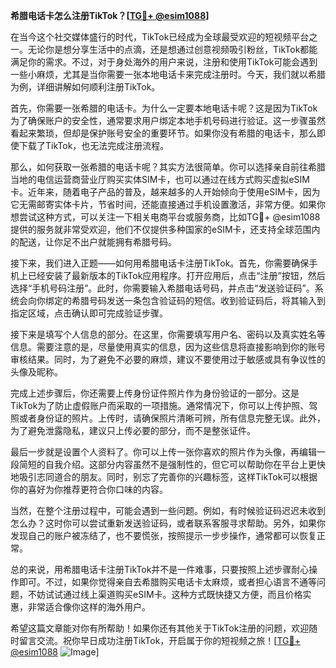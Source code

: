 **希腊电话卡怎么注册TikTok？[[TG💪+ @esim1088](https://t.me/s/esim1088)]**

在当今这个社交媒体盛行的时代，TikTok已经成为全球最受欢迎的短视频平台之一。无论你是想分享生活中的点滴，还是想通过创意视频吸引粉丝，TikTok都能满足你的需求。不过，对于身处海外的用户来说，注册和使用TikTok可能会遇到一些小麻烦，尤其是当你需要一张本地电话卡来完成注册时。今天，我们就以希腊为例，详细讲解如何顺利注册TikTok。

首先，你需要一张希腊的电话卡。为什么一定要本地电话卡呢？这是因为TikTok为了确保账户的安全性，通常要求用户绑定本地手机号码进行验证。这一步骤虽然看起来繁琐，但却是保护账号安全的重要环节。如果你没有希腊的电话卡，那么即使下载了TikTok，也无法完成注册流程。

那么，如何获取一张希腊的电话卡呢？其实方法很简单。你可以选择亲自前往希腊当地的电信运营商营业厅购买实体SIM卡，也可以通过在线方式购买虚拟eSIM卡。近年来，随着电子产品的普及，越来越多的人开始倾向于使用eSIM卡，因为它无需邮寄实体卡片，节省时间，还能直接通过手机设置激活，非常方便。如果你想尝试这种方式，可以关注一下相关电商平台或服务商，比如TG💪+ @esim1088提供的服务就非常受欢迎，他们不仅提供多种国家的eSIM卡，还支持全球范围内的配送，让你足不出户就能拥有希腊号码。

接下来，我们进入正题——如何用希腊电话卡注册TikTok。首先，你需要确保手机上已经安装了最新版本的TikTok应用程序。打开应用后，点击“注册”按钮，然后选择“手机号码注册”。此时，你需要输入希腊电话号码，并点击“发送验证码”。系统会向你绑定的希腊号码发送一条包含验证码的短信。收到验证码后，将其输入到指定区域，点击确认即可完成验证步骤。

接下来是填写个人信息的部分。在这里，你需要填写用户名、密码以及真实姓名等信息。需要注意的是，尽量使用真实的信息，因为这些信息将直接影响到你的账号审核结果。同时，为了避免不必要的麻烦，建议不要使用过于敏感或具有争议性的头像及昵称。

完成上述步骤后，你还需要上传身份证件照片作为身份验证的一部分。这是TikTok为了防止虚假账户而采取的一项措施。通常情况下，你可以上传护照、驾照或者身份证的照片。上传时，请确保照片清晰可辨，所有信息完整无误。此外，为了避免泄露隐私，建议只上传必要的部分，而不是整张证件。

最后一步就是设置个人资料了。你可以上传一张你喜欢的照片作为头像，再编辑一段简短的自我介绍。这部分内容虽然不是强制性的，但它可以帮助你在平台上更快地吸引志同道合的朋友。同时，别忘了完善你的兴趣标签，这样TikTok可以根据你的喜好为你推荐更符合你口味的内容。

当然，在整个注册过程中，可能会遇到一些问题。例如，有时候验证码迟迟未收到怎么办？这时你可以尝试重新发送验证码，或者联系客服寻求帮助。另外，如果你发现自己的账户被冻结了，也不要慌张，按照提示一步步操作，通常都可以恢复正常。

总的来说，用希腊电话卡注册TikTok并不是一件难事，只要按照上述步骤耐心操作即可。不过，如果你觉得亲自去希腊购买电话卡太麻烦，或者担心语言不通等问题，不妨试试通过线上渠道购买eSIM卡。这种方式既快捷又方便，而且价格实惠，非常适合像你这样的海外用户。

希望这篇文章能对你有所帮助！如果你还有其他关于TikTok注册的问题，欢迎随时留言交流。祝你早日成功注册TikTok，开启属于你的短视频之旅！[[TG💪+ @esim1088](https://t.me/s/esim1088) ![Image](https://i.postimg.cc/4NQfJmqS/Snipaste-2025-05-13-00-14-12.png)]